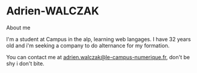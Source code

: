 # Adrien-WALCZAK
About me

I'm a student at Campus in the alp, learning web langages. I have 32 years old and i'm seeking a company to do alternance for my formation.

You can contact me at adrien.walczak@le-campus-numerique.fr, don't be shy i don't bite.
